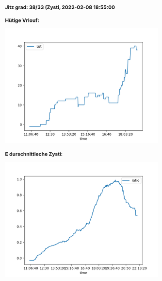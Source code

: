 ### Jitz grad: 38/33 (Zysti, 2022-02-08 18:55:00

### Hütige Vrlouf:
![Graph](Today.png)

### E durschnittleche Zysti:
![Graph](Zysti.png)